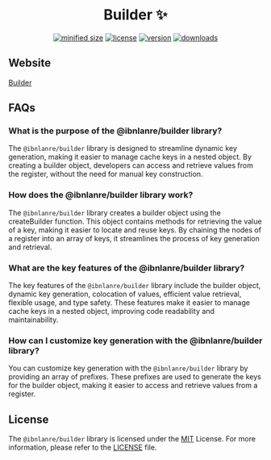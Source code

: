 <h1 align="center">Builder ✨</h1>

<div align="center">

[![minified size](https://img.shields.io/bundlephobia/min/@ibnlanre/builder)](https://bundlephobia.com/package/@ibnlanre/builder)
[![license](https://img.shields.io/github/license/ibnlanre/builder?label=license)](https://github.com/ibnlanre/builder/blob/main/LICENSE)
[![version](https://img.shields.io/npm/v/@ibnlanre/builder)](https://www.npmjs.com/package/@ibnlanre/builder)
[![downloads](https://img.shields.io/npm/dt/@ibnlanre/builder)](https://www.npmjs.com/package/@ibnlanre/builder)

</div>

## Website

[Builder](https://ibnlanre.github.io/builder)

## FAQs

### What is the purpose of the @ibnlanre/builder library?

The `@ibnlanre/builder` library is designed to streamline dynamic key generation, making it easier to manage cache keys in a nested object. By creating a builder object, developers can access and retrieve values from the register, without the need for manual key construction.

### How does the @ibnlanre/builder library work?

The `@ibnlanre/builder` library creates a builder object using the createBuilder function. This object contains methods for retrieving the value of a key, making it easier to locate and reuse keys. By chaining the nodes of a register into an array of keys, it streamlines the process of key generation and retrieval.

### What are the key features of the @ibnlanre/builder library?

The key features of the `@ibnlanre/builder` library include the builder object, dynamic key generation, colocation of values, efficient value retrieval, flexible usage, and type safety. These features make it easier to manage cache keys in a nested object, improving code readability and maintainability.

### How can I customize key generation with the @ibnlanre/builder library?

You can customize key generation with the `@ibnlanre/builder` library by providing an array of prefixes. These prefixes are used to generate the keys for the builder object, making it easier to access and retrieve values from a register.

## License

The `@ibnlanre/builder` library is licensed under the [MIT][mit] License. For more information, please refer to the [LICENSE][license] file.

[license]: LICENSE.md
[mit]: https://www.mit.edu/about
